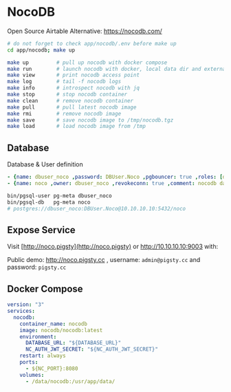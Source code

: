 # NocoDB

Open Source Airtable Alternative: https://nocodb.com/

```bash
# do not forget to check app/nocodb/.env before make up
cd app/nocodb; make up
```


```bash
make up         # pull up nocodb with docker compose
make run        # launch nocodb with docker, local data dir and external PostgreSQL
make view       # print nocodb access point
make log        # tail -f nocodb logs
make info       # introspect nocodb with jq
make stop       # stop nocodb container
make clean      # remove nocodb container
make pull       # pull latest nocodb image
make rmi        # remove nocodb image
make save       # save nocodb image to /tmp/nocodb.tgz
make load       # load nocodb image from /tmp
```



## Database

Database & User definition

```yaml
- {name: dbuser_noco ,password: DBUser.Noco ,pgbouncer: true ,roles: [dbrole_admin] ,comment: admin user for nocodb service     }
- {name: noco ,owner: dbuser_noco ,revokeconn: true ,comment: nocodb database }
```

```bash
bin/pgsql-user pg-meta dbuser_noco
bin/pgsql-db   pg-meta noco
# postgres://dbuser_noco:DBUser.Noco@10.10.10.10:5432/noco
```


## Expose Service


Visit [http://noco.pigsty](http://noco.pigsty) or http://10.10.10.10:9003 with:

Public demo: http://noco.pigsty.cc , username: `admin@pigsty.cc` and password: `pigsty.cc`



## Docker Compose 

```yaml
version: "3"
services:
  nocodb:
    container_name: nocodb
    image: nocodb/nocodb:latest
    environment:
      DATABASE_URL: "${DATABASE_URL}"
      NC_AUTH_JWT_SECRET: "${NC_AUTH_JWT_SECRET}"
    restart: always
    ports:
      - ${NC_PORT}:8080
    volumes:
      - /data/nocodb:/usr/app/data/
```
